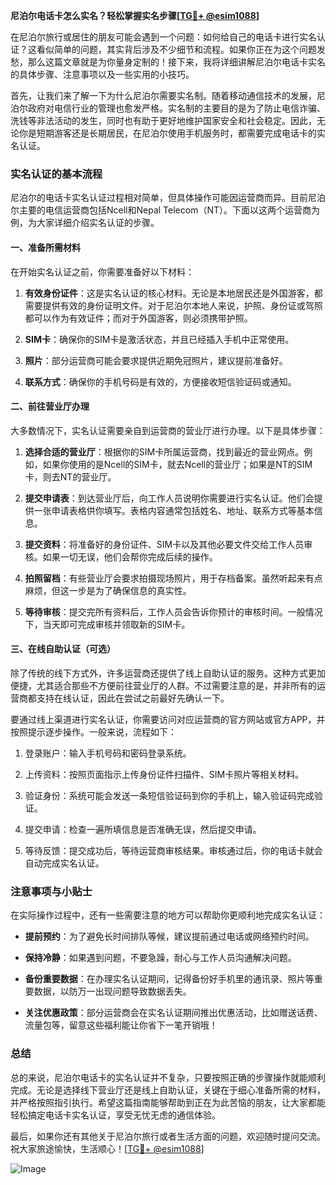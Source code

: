 **尼泊尔电话卡怎么实名？轻松掌握实名步骤[[TG💪+ @esim1088](https://t.me/s/esim1088)]**

在尼泊尔旅行或居住的朋友可能会遇到一个问题：如何给自己的电话卡进行实名认证？这看似简单的问题，其实背后涉及不少细节和流程。如果你正在为这个问题发愁，那么这篇文章就是为你量身定制的！接下来，我将详细讲解尼泊尔电话卡实名的具体步骤、注意事项以及一些实用的小技巧。

首先，让我们来了解一下为什么尼泊尔需要实名制。随着移动通信技术的发展，尼泊尔政府对电信行业的管理也愈发严格。实名制的主要目的是为了防止电信诈骗、洗钱等非法活动的发生，同时也有助于更好地维护国家安全和社会稳定。因此，无论你是短期游客还是长期居民，在尼泊尔使用手机服务时，都需要完成电话卡的实名认证。

### 实名认证的基本流程

尼泊尔的电话卡实名认证过程相对简单，但具体操作可能因运营商而异。目前尼泊尔主要的电信运营商包括Ncell和Nepal Telecom（NT）。下面以这两个运营商为例，为大家详细介绍实名认证的步骤。

#### 一、准备所需材料

在开始实名认证之前，你需要准备好以下材料：

1. **有效身份证件**：这是实名认证的核心材料。无论是本地居民还是外国游客，都需要提供有效的身份证明文件。对于尼泊尔本地人来说，护照、身份证或驾照都可以作为有效证件；而对于外国游客，则必须携带护照。
   
2. **SIM卡**：确保你的SIM卡是激活状态，并且已经插入手机中正常使用。

3. **照片**：部分运营商可能会要求提供近期免冠照片，建议提前准备好。

4. **联系方式**：确保你的手机号码是有效的，方便接收短信验证码或通知。

#### 二、前往营业厅办理

大多数情况下，实名认证需要亲自到运营商的营业厅进行办理。以下是具体步骤：

1. **选择合适的营业厅**：根据你的SIM卡所属运营商，找到最近的营业网点。例如，如果你使用的是Ncell的SIM卡，就去Ncell的营业厅；如果是NT的SIM卡，则去NT的营业厅。

2. **提交申请表**：到达营业厅后，向工作人员说明你需要进行实名认证。他们会提供一张申请表格供你填写。表格内容通常包括姓名、地址、联系方式等基本信息。

3. **提交资料**：将准备好的身份证件、SIM卡以及其他必要文件交给工作人员审核。如果一切无误，他们会帮你完成后续的操作。

4. **拍照留档**：有些营业厅会要求拍摄现场照片，用于存档备案。虽然听起来有点麻烦，但这一步是为了确保信息的真实性。

5. **等待审核**：提交完所有资料后，工作人员会告诉你预计的审核时间。一般情况下，当天即可完成审核并领取新的SIM卡。

#### 三、在线自助认证（可选）

除了传统的线下方式外，许多运营商还提供了线上自助认证的服务。这种方式更加便捷，尤其适合那些不方便前往营业厅的人群。不过需要注意的是，并非所有的运营商都支持在线认证，因此在尝试之前最好先确认一下。

要通过线上渠道进行实名认证，你需要访问对应运营商的官方网站或官方APP，并按照提示逐步操作。一般来说，流程如下：

1. 登录账户：输入手机号码和密码登录系统。
   
2. 上传资料：按照页面指示上传身份证件扫描件、SIM卡照片等相关材料。

3. 验证身份：系统可能会发送一条短信验证码到你的手机上，输入验证码完成验证。

4. 提交申请：检查一遍所填信息是否准确无误，然后提交申请。

5. 等待反馈：提交成功后，等待运营商审核结果。审核通过后，你的电话卡就会自动完成实名认证。

### 注意事项与小贴士

在实际操作过程中，还有一些需要注意的地方可以帮助你更顺利地完成实名认证：

- **提前预约**：为了避免长时间排队等候，建议提前通过电话或网络预约时间。
  
- **保持冷静**：如果遇到问题，不要急躁，耐心与工作人员沟通解决问题。

- **备份重要数据**：在办理实名认证期间，记得备份好手机里的通讯录、照片等重要数据，以防万一出现问题导致数据丢失。

- **关注优惠政策**：部分运营商会在实名认证期间推出优惠活动，比如赠送话费、流量包等，留意这些福利能让你省下一笔开销哦！

### 总结

总的来说，尼泊尔电话卡的实名认证并不复杂，只要按照正确的步骤操作就能顺利完成。无论是选择线下营业厅还是线上自助认证，关键在于细心准备所需的材料，并严格按照指引执行。希望这篇指南能够帮助到正在为此苦恼的朋友，让大家都能轻松搞定电话卡实名认证，享受无忧无虑的通信体验。

最后，如果你还有其他关于尼泊尔旅行或者生活方面的问题，欢迎随时提问交流。祝大家旅途愉快，生活顺心！[[TG💪+ @esim1088](https://t.me/s/esim1088)] 

![Image](https://i.postimg.cc/4NQfJmqS/Snipaste-2025-05-13-00-14-12.png)